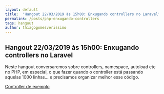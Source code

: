 ```yaml
---
layout: default
title:  "Hangout 22/03/2019 às 15h00: Enxugando controllers no Laravel"
permalink: /posts/php-enxugando-controllers
tags: hangout
author: thiagogomesverissimo
---
```


<h2>Hangout 22/03/2019 às 15h00: Enxugando controllers no Laravel</h2>

Neste hangout conversaremos sobre controllers, namespace, autoload etc no PHP, em especial,
o que fazer quando o controller está passando aquelas 1000 linhas... e
precisamos organizar melhor esse código. 

[Controller de exemplo](https://github.com/uspdev/ccg/blob/master/app/Http/Controllers/GraduacaoController.php)




